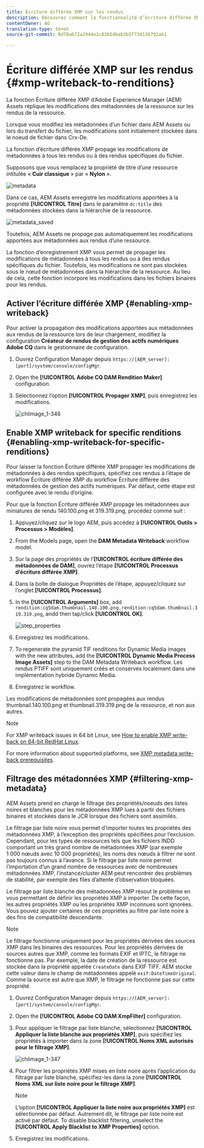 ```yaml
---
title: Écriture différée XMP sur les rendus
description: Découvrez comment la fonctionnalité d’écriture différée XMP propage les modifications apportées aux métadonnées d’une ressource à l’ensemble des rendus de la ressource ou uniquement à certains d’entre eux.
contentOwner: AG
translation-type: tm+mt
source-git-commit: 0d70a672a2944e2c03b54beb3b5f734136792ab1

---
```



# Écriture différée XMP sur les rendus {#xmp-writeback-to-renditions}

La fonction Écriture différée XMP d’Adobe Experience Manager (AEM) Assets réplique les modifications des métadonnées de la ressource sur les rendus de la ressource.

Lorsque vous modifiez les métadonnées d’un fichier dans AEM Assets ou lors du transfert du fichier, les modifications sont initialement stockées dans le noeud de fichier dans Crx-De.

La fonction d’écriture différée XMP propage les modifications de métadonnées à tous les rendus ou à des rendus spécifiques du fichier.

Supposons que vous remplacez la propriété de titre d’une ressource intitulée « **Cuir classique** » par « **Nylon** ».

![metadata](assets/metadata.png)

Dans ce cas, AEM Assets enregistre les modifications apportées à la propriété **[!UICONTROL Titre]** dans le paramètre `dc:title` des métadonnées stockées dans la hiérarchie de la ressource.

![metadata_saved](assets/metadata_stored.png)

Toutefois, AEM Assets ne propage pas automatiquement les modifications apportées aux métadonnées aux rendus d’une ressource.

La fonction d’enregistrement XMP vous permet de propager les modifications de métadonnées à tous les rendus ou à des rendus spécifiques du fichier. Toutefois, les modifications ne sont pas stockées sous le nœud de métadonnées dans la hiérarchie de la ressource. Au lieu de cela, cette fonction incorpore les modifications dans les fichiers binaires pour les rendus.

## Activer l’écriture différée XMP {#enabling-xmp-writeback}

Pour activer la propagation des modifications apportées aux métadonnées aux rendus de la ressource lors de leur chargement, modifiez la configuration **Créateur de rendus de gestion des actifs numériques Adobe CQ** dans le gestionnaire de configuration.

1. Ouvrez Configuration Manager depuis `https://[AEM_server]:[port]/system/console/configMgr`.
1. Open the **[!UICONTROL Adobe CQ DAM Rendition Maker]** configuration.
1. Sélectionnez l’option **[!UICONTROL Propager XMP]**, puis enregistrez les modifications.

   ![chlimage_1-346](assets/chlimage_1-346.png)

## Enable XMP writeback for specific renditions {#enabling-xmp-writeback-for-specific-renditions}

Pour laisser la fonction Écriture différée XMP propager les modifications de métadonnées à des rendus spécifiques, spécifiez ces rendus à l’étape de workflow Écriture différée XMP du workflow Écriture différée des métadonnées de gestion des actifs numériques. Par défaut, cette étape est configurée avec le rendu d’origine.

Pour que la fonction Écriture différée XMP propage les métadonnées aux miniatures de rendu 140.100.png et 319.319.png, procédez comme suit :

1. Appuyez/cliquez sur le logo AEM, puis accédez à **[!UICONTROL Outils > Processus > Modèles]**.
1. From the Models page, open the **DAM Metadata Writeback** workflow model.
1. Sur la page des propriétés de l’**[!UICONTROL écriture différée des métadonnées de DAM]**, ouvrez l’étape **[!UICONTROL Processus d’écriture différée XMP]**.

1. Dans la boîte de dialogue Propriétés de l’étape, appuyez/cliquez sur l’onglet **[!UICONTROL Processus]**.
1. In the **[!UICONTROL Arguments]** box, add `rendition:cq5dam.thumbnail.140.100.png,rendition:cq5dam.thumbnail.319.319.png`, andd then tap/click **[!UICONTROL OK]**.

   ![step_properties](assets/step_properties.png)

1. Enregistrez les modifications.
1. To regenerate the pyramid TIF renditions for Dynamic Media images with the new attributes, add the **[!UICONTROL Dynamic Media Process Image Assets]** step to the DAM Metadata Writeback workflow.
Les rendus PTIFF sont uniquement créés et conservés localement dans une implémentation hybride Dynamic Media.

1. Enregistrez le workflow.

Les modifications de métadonnées sont propagées aux rendus thumbnail.140.100.png et thumbnail.319.319.png de la ressource, et non aux autres.

>[!NOTE]
>
>For XMP writeback issues in 64 bit Linux, see [How to enable XMP write-back on 64-bit RedHat Linux](https://helpx.adobe.com/experience-manager/kb/enable-xmp-write-back-64-bit-redhat.html).
>
>For more information about supported platforms, see [XMP metadata write-back prerequisites](/help/sites-deploying/technical-requirements.md#requirements-for-aem-assets-xmp-metadata-write-back).

## Filtrage des métadonnées XMP {#filtering-xmp-metadata}

AEM Assets prend en charge le filtrage des propriétés/noeuds des listes noires et blanches pour les métadonnées XMP lues à partir des fichiers binaires et stockées dans le JCR lorsque des fichiers sont assimilés.

Le filtrage par liste noire vous permet d’importer toutes les propriétés des métadonnées XMP, à l’exception des propriétés spécifiées pour l’exclusion. Cependant, pour les types de ressources tels que les fichiers INDD comportant un très grand nombre de métadonnées XMP (par exemple 1 000 nœuds avec 10 000 propriétés), les noms des nœuds à filtrer ne sont pas toujours connus à l’avance. Si le filtrage par liste noire permet l’importation d’un grand nombre de ressources avec de nombreuses métadonnées XMP, l’instance/cluster AEM peut rencontrer des problèmes de stabilité, par exemple des files d’attente d’observation bloquées.

Le filtrage par liste blanche des métadonnées XMP résout le problème en vous permettant de définir les propriétés XMP à importer. De cette façon, les autres propriétés XMP ou les propriétés XMP inconnues sont ignorées. Vous pouvez ajouter certaines de ces propriétés au filtre par liste noire à des fins de compatibilité descendante.

>[!NOTE]
>
>Le filtrage fonctionne uniquement pour les propriétés dérivées des sources XMP dans les binaires des ressources. Pour les propriétés dérivées de sources autres que XMP, comme les formats EXIF et IPTC, le filtrage ne fonctionne pas. Par exemple, la date de création de la ressource est stockée dans la propriété appelée `CreateDate` dans EXIF TIFF. AEM stocke cette valeur dans le champ de métadonnées appelé `exif:DateTimeOriginal`. Comme la source est autre que XMP, le filtrage ne fonctionne pas sur cette propriété.

1. Ouvrez Configuration Manager depuis `https://[AEM_server]:[port]/system/console/configMgr`.
1. Open the **[!UICONTROL Adobe CQ DAM XmpFilter]** configuration.
1. Pour appliquer le filtrage par liste blanche, sélectionnez **[!UICONTROL Appliquer la liste blanche aux propriétés XMP]**, puis spécifiez les propriétés à importer dans la zone **[!UICONTROL Noms XML autorisés pour le filtrage XMP]**.

   ![chlimage_1-347](assets/chlimage_1-347.png)

1. Pour filtrer les propriétés XMP mises en liste noire après l’application du filtrage par liste blanche, spécifiez-les dans la zone **[!UICONTROL Noms XML sur liste noire pour le filtrage XMP]**.

   >[!NOTE]
   >
   >L’option **[!UICONTROL Appliquer la liste noire aux propriétés XMP]** est sélectionnée par défaut. Autrement dit, le filtrage par liste noire est activé par défaut. To disable blacklist filtering, unselect the **[!UICONTROL Apply Blacklist to XMP Properties]** option.

1. Enregistrez les modifications.

